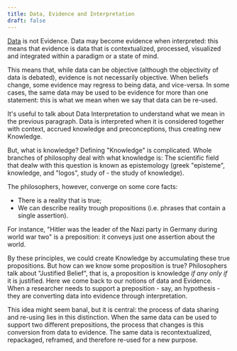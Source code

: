 ```yaml
---
title: Data, Evidence and Interpretation
draft: false
---
```


[Data](https://handbook.osc.to/data_management/what_is_data/) is not Evidence.
Data may become evidence when interpreted: this means that evidence is data that is contextualized, processed, visualized and integrated within a paradigm or a state of mind.

This means that, while data can be objective (although the objectivity of data is debated), evidence is not necessarily objective.
When beliefs change, some evidence may regress to being data, and vice-versa.
In some cases, the same data may be used to be evidence for more than one statement: this is what we mean when we say that data can be re-used.

It's useful to talk about Data Interpretation to understand what we mean in the previous paragraph.
Data is interpreted when it is considered together with context, accrued knowledge and preconceptions, thus creating new Knowledge.

But, what is knowledge?
Defining "Knowledge" is complicated.
Whole branches of philosophy deal with what knowledge is: The scientific field that dealw with this question is known as epistemology (greek "episteme", knowledge, and "logos", study of - the study of knowledge).

The philosophers, however, converge on some core facts:
- There is a reality that is true;
- We can describe reality trough propositions (i.e. phrases that contain a single assertion).

For instance, "Hitler was the leader of the Nazi party in Germany during world war two" is a preposition: it conveys just one assertion about the world.

By these principles, we could create Knowledge by accumulating these true propositions. But how can we know some proposition is true?
Philosophers talk about "Justified Belief", that is, a proposition is knowledge *if any only if* it is justified.
Here we come back to our notions of data and Evidence.
When a researcher needs to support a preposition - say, an hypothesis - they are converting data into evidence through interpretation.

This idea might seem banal, but it is central: the process of data sharing and re-using lies in this distinction.
When the same data can be used to support two different prepositions, the process that changes is this conversion from data to evidence.
The same data is recontextualized, repackaged, reframed, and therefore re-used for a new purpose.

